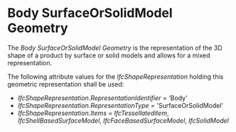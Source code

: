 Body SurfaceOrSolidModel Geometry
=================================

The _Body SurfaceOrSolidModel Geometry_ is the representation of the 3D shape of a product by surface or solid models and allows for a mixed representation.

The following attribute values for the _IfcShapeRepresentation_ holding this geometric representation shall be used:

* _IfcShapeRepresentation_._RepresentationIdentifier_ = 'Body'
* _IfcShapeRepresentation_._RepresentationType_ = 'SurfaceOrSolidModel'
* _IfcShapeRepresentation_._Items_ = _IfcTessellateditem_, _IfcShellBasedSurfaceModel_, _IfcFaceBasedSurfaceModel_, _IfcSolidModel_
